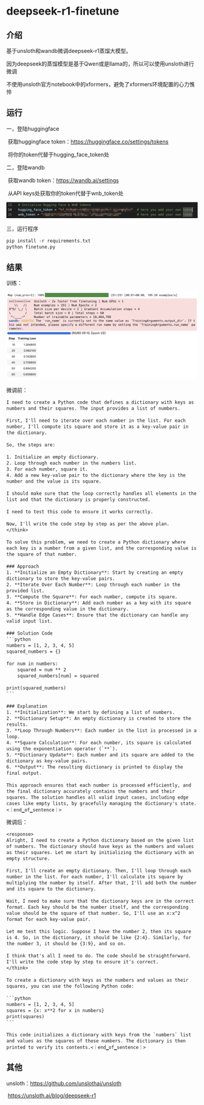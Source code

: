 # deepseek-r1-finetune

## 介绍

基于unsloth和wandb微调deepseek-r1蒸馏大模型。

因为deepseek的蒸馏模型是基于Qwen或是llama的，所以可以使用unsloth进行微调

不使用unsloth官方notebook中的xformers，避免了xformers环境配置的心力憔悴

## 运行

一，登陆huggingface

​		获取huggingface token：https://huggingface.co/settings/tokens

​		将你的token代替于hugging_face_token处

二，登陆wandb

​		获取wandb token：https://wandb.ai/settings

​		从API keys处获取你的token代替于wnb_token处

![1](./pic/1.png)

三，运行程序

```
pip install -r requirements.txt
python finetune.py
```

## 结果

训练：

![2](./pic/2.png)

微调前：

````
I need to create a Python code that defines a dictionary with keys as numbers and their squares. The input provides a list of numbers. 

First, I'll need to iterate over each number in the list. For each number, I'll compute its square and store it as a key-value pair in the dictionary.

So, the steps are:

1. Initialize an empty dictionary.
2. Loop through each number in the numbers list.
3. For each number, square it.
4. Add a new key-value pair to the dictionary where the key is the number and the value is its square.

I should make sure that the loop correctly handles all elements in the list and that the dictionary is properly constructed.

I need to test this code to ensure it works correctly.

Now, I'll write the code step by step as per the above plan.
</think>

To solve this problem, we need to create a Python dictionary where each key is a number from a given list, and the corresponding value is the square of that number.

### Approach
1. **Initialize an Empty Dictionary**: Start by creating an empty dictionary to store the key-value pairs.
2. **Iterate Over Each Number**: Loop through each number in the provided list.
3. **Compute the Square**: For each number, compute its square.
4. **Store in Dictionary**: Add each number as a key with its square as the corresponding value in the dictionary.
5. **Handle Edge Cases**: Ensure that the dictionary can handle any valid input list.

### Solution Code
```python
numbers = [1, 2, 3, 4, 5]
squared_numbers = {}

for num in numbers:
    squared = num ** 2
    squared_numbers[num] = squared

print(squared_numbers)
```

### Explanation
1. **Initialization**: We start by defining a list of numbers.
2. **Dictionary Setup**: An empty dictionary is created to store the results.
3. **Loop Through Numbers**: Each number in the list is processed in a loop.
4. **Square Calculation**: For each number, its square is calculated using the exponentiation operator (`**`).
5. **Dictionary Update**: Each number and its square are added to the dictionary as key-value pairs.
6. **Output**: The resulting dictionary is printed to display the final output.

This approach ensures that each number is processed efficiently, and the final dictionary accurately contains the numbers and their squares. The solution handles all valid input cases, including edge cases like empty lists, by gracefully managing the dictionary's state.<｜end▁of▁sentence｜>
````

微调后：

````
<response>
Alright, I need to create a Python dictionary based on the given list of numbers. The dictionary should have keys as the numbers and values as their squares. Let me start by initializing the dictionary with an empty structure.

First, I'll create an empty dictionary. Then, I'll loop through each number in the list. For each number, I'll calculate its square by multiplying the number by itself. After that, I'll add both the number and its square to the dictionary.

Wait, I need to make sure that the dictionary keys are in the correct format. Each key should be the number itself, and the corresponding value should be the square of that number. So, I'll use an x:x^2 format for each key-value pair.

Let me test this logic. Suppose I have the number 2, then its square is 4. So, in the dictionary, it should be like {2:4}. Similarly, for the number 3, it should be {3:9}, and so on.

I think that's all I need to do. The code should be straightforward. I'll write the code step by step to ensure it's correct.
</think>

To create a dictionary with keys as the numbers and values as their squares, you can use the following Python code:

```python
numbers = [1, 2, 3, 4, 5]
squares = {x: x**2 for x in numbers}
print(squares)
```

This code initializes a dictionary with keys from the `numbers` list and values as the squares of those numbers. The dictionary is then printed to verify its contents.<｜end▁of▁sentence｜>
````

## 其他

unsloth：https://github.com/unslothai/unsloth

​				https://unsloth.ai/blog/deepseek-r1
